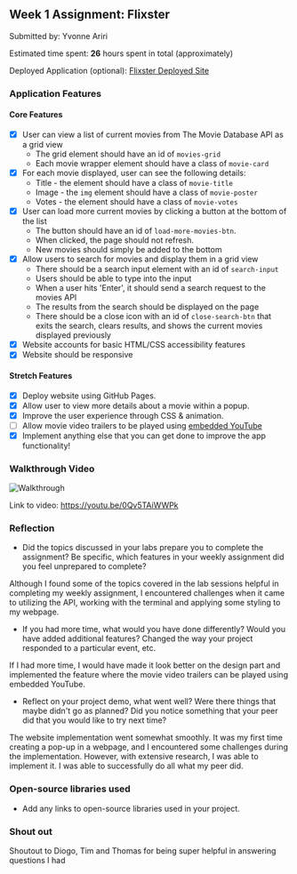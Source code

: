 ## Week 1 Assignment: Flixster

Submitted by: Yvonne Ariri

Estimated time spent: **26** hours spent in total (approximately)

Deployed Application (optional): [Flixster Deployed Site](https://yvonneariri.github.io/site-week1-project1-flixster-starter/)

### Application Features

#### Core Features

- [x] User can view a list of current movies from The Movie Database API as a grid view
  - The grid element should have an id of `movies-grid`
  - Each movie wrapper element should have a class of `movie-card`
- [x] For each movie displayed, user can see the following details:
  - Title - the element should have a class of `movie-title`
  - Image - the `img` element should have a class of `movie-poster`
  - Votes - the element should have a class of `movie-votes`
- [x] User can load more current movies by clicking a button at the bottom of the list
  - The button should have an id of `load-more-movies-btn`.
  - When clicked, the page should not refresh.
  - New movies should simply be added to the bottom
- [x] Allow users to search for movies and display them in a grid view
  - There should be a search input element with an id of `search-input`
  - Users should be able to type into the input
  - When a user hits 'Enter', it should send a search request to the movies API
  - The results from the search should be displayed on the page
  - There should be a close icon with an id of `close-search-btn` that exits the search, clears results, and shows the current movies displayed previously
- [x] Website accounts for basic HTML/CSS accessibility features
- [x] Website should be responsive

#### Stretch Features

- [x] Deploy website using GitHub Pages.
- [x] Allow user to view more details about a movie within a popup.
- [x] Improve the user experience through CSS & animation.
- [ ] Allow movie video trailers to be played using [embedded YouTube](https://support.google.com/youtube/answer/171780?hl=en)
- [x] Implement anything else that you can get done to improve the app functionality!

### Walkthrough Video

![Walkthrough](https://github.com/YvonneAriri/giphy_lab/assets/102451432/ae65c4f7-761e-4d48-8e84-38b4bb6290a3)

Link to video: https://youtu.be/0Qv5TAiWWPk

### Reflection

- Did the topics discussed in your labs prepare you to complete the assignment? Be specific, which features in your weekly assignment did you feel unprepared to complete?

Although I found some of the topics covered in the lab sessions helpful in completing my weekly assignment, I encountered challenges when it came to utilizing the API, working with the terminal and applying some styling to my webpage.

- If you had more time, what would you have done differently? Would you have added additional features? Changed the way your project responded to a particular event, etc.

If I had more time, I would have made it look better on the design part and implemented the feature where the movie video trailers can be played using embedded YouTube.

- Reflect on your project demo, what went well? Were there things that maybe didn't go as planned? Did you notice something that your peer did that you would like to try next time?

The website implementation went somewhat smoothly. It was my first time creating a pop-up in a webpage, and I encountered some challenges during the implementation. However, with extensive research, I was able to implement it. I was able to successfully do all what my peer did.

### Open-source libraries used

- Add any links to open-source libraries used in your project.

### Shout out

Shoutout to Diogo, Tim and Thomas for being super helpful in answering questions I had
